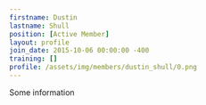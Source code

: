 ```yaml
---
firstname: Dustin
lastname: Shull
position: [Active Member]
layout: profile
join_date: 2015-10-06 00:00:00 -400
training: []
profile: /assets/img/members/dustin_shull/0.png
---
```

Some information